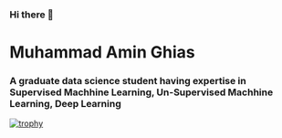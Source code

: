 ### Hi there 👋

# Muhammad Amin Ghias

### A graduate data science student having expertise in Supervised Machhine Learning, Un-Supervised Machhine Learning, Deep Learning

[![trophy](https://github-profile-trophy.vercel.app/?username=aminghias)](https://github.com/ryo-ma/github-profile-trophy)

<!--
**aminghias/aminghias** is a ✨ _special_ ✨ repository because its `README.md` (this file) appears on your GitHub profile.

Here are some ideas to get you started:

- 🔭 I’m currently working on ...
- 🌱 I’m currently learning ...
- 👯 I’m looking to collaborate on ...
- 🤔 I’m looking for help with ...
- 💬 Ask me about ...
- 📫 How to reach me: ...
- 😄 Pronouns: ...
- ⚡ Fun fact: ...
-->

